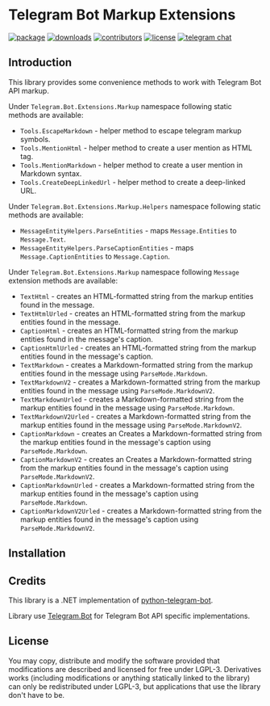 # Telegram Bot Markup Extensions

[![package](https://img.shields.io/nuget/vpre/Telegram.Bot.Extensions.Markup.svg?label=Telegram.Bot.Extensions.Markup&style=flat-square)](https://www.nuget.org/packages/karb0f0s)
[![downloads](https://img.shields.io/nuget/dt/Telegram.Bot.Extensions.Markup.svg?style=flat-square&label=Package%20Downloads)](https://www.nuget.org/packages/Telegram.Bot)
[![contributors](https://img.shields.io/github/contributors/karb0f0s/Telegram.Bot.Extensions.Markup.svg?style=flat-square&label=Contributors)](https://github.com/karb0f0s/Telegram.Bot.Extensions.Markup/graphs/contributors)
[![license](https://img.shields.io/github/license/karb0f0s/Telegram.Bot.Extensions.Markup.svg?style=flat-square&maxAge=2592000&label=License)](https://raw.githubusercontent.com/karb0f0s/Telegram.Bot.Extensions.Markup/master/LICENSE)
[![telegram chat](https://img.shields.io/badge/Support_Chat-Telegram-blue.svg?style=flat-square)](https://t.me/joinchat/B35YY0QbLfd034CFnvCtCA)

## Introduction

This library provides some convenience methods to work with Telegram Bot API markup.

Under `Telegram.Bot.Extensions.Markup` namespace following static methods are available:

- `Tools.EscapeMarkdown` - helper method to escape telegram markup symbols.
- `Tools.MentionHtml` - helper method to create a user mention as HTML tag.
- `Tools.MentionMarkdown` - helper method to create a user mention in Markdown syntax.
- `Tools.CreateDeepLinkedUrl` - helper method to create a deep-linked URL.

Under `Telegram.Bot.Extensions.Markup.Helpers` namespace following static methods are available:

- `MessageEntityHelpers.ParseEntities` - maps `Message.Entities` to `Message.Text`.
- `MessageEntityHelpers.ParseCaptionEntities` - maps `Message.CaptionEntities` to `Message.Caption`.

Under `Telegram.Bot.Extensions.Markup` namespace following `Message` extension methods are available:

- `TextHtml` - creates an HTML-formatted string from the markup entities found in the message.
- `TextHtmlUrled` - creates an HTML-formatted string from the markup entities found in the message.
- `CaptionHtml` - creates an HTML-formatted string from the markup entities found in the message's caption.
- `CaptionHtmlUrled` - creates an HTML-formatted string from the markup entities found in the message's caption.
- `TextMarkdown` - creates a Markdown-formatted string from the markup entities found in the message using `ParseMode.Markdown`.
- `TextMarkdownV2` - creates a Markdown-formatted string from the markup entities found in the message using `ParseMode.MarkdownV2`.
- `TextMarkdownUrled` - creates a Markdown-formatted string from the markup entities found in the message
using `ParseMode.Markdown`.
- `TextMarkdownV2Urled` - creates a Markdown-formatted string from the markup entities found in the message
using `ParseMode.MarkdownV2`.
- `CaptionMarkdown` - creates an Creates a Markdown-formatted string from the markup entities found in the message's
caption using `ParseMode.Markdown`.
- `CaptionMarkdownV2` - creates an Creates a Markdown-formatted string from the markup entities found in the message's
caption using `ParseMode.MarkdownV2`.
- `CaptionMarkdownUrled` - creates a Markdown-formatted string from the markup entities found in the message's caption using `ParseMode.Markdown`.
- `CaptionMarkdownV2Urled` - creates a Markdown-formatted string from the markup entities found in the message's caption using `ParseMode.MarkdownV2`.

## Installation

## Credits

This library is a .NET implementation of [python-telegram-bot](https://github.com/python-telegram-bot/python-telegram-bot).

Library use [Telegram.Bot](https://github.com/TelegramBots/Telegram.Bot) for Telegram Bot API specific implementations.

## License

You may copy, distribute and modify the software provided that modifications are described and licensed for free under LGPL-3. Derivatives works (including modifications or anything statically linked to the library) can only be redistributed under LGPL-3, but applications that use the library don't have to be.
